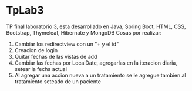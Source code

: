 # TpLab3
 TP final laboratorio 3, esta desarrollado en Java, Spring Boot, HTML, CSS, Bootstrap, Thymeleaf, Hibernate y MongoDB
 Cosas por realizar:
 1) Cambiar los redirectview con un "+ y el id"
 2) Creacion de login
 3) Quitar fechas de las vistas de add
 4) Cambiar las fechas por LocalDate, agregarlas en la iteracion diaria, setear la fecha actual
 5) Al agregar una accion nueva a un tratamiento se le agregue tambien al tratamiento seteado de un paciente